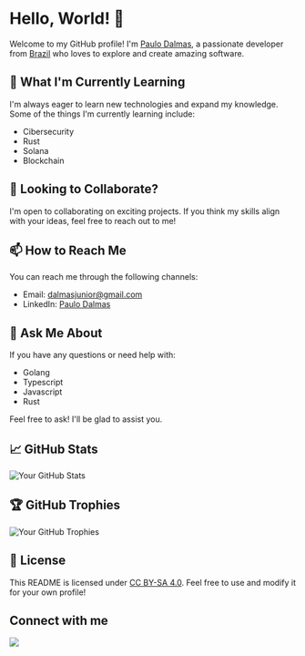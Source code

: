 # Hello, World! 👋

Welcome to my GitHub profile! I'm [Paulo Dalmas](https://github.com/dalmasjunior), a passionate developer from [Brazil](https://maps.google.com/?q=Brazil) who loves to explore and create amazing software.


## 🌱 What I'm Currently Learning

I'm always eager to learn new technologies and expand my knowledge. Some of the things I'm currently learning include:

- Cibersecurity
- Rust
- Solana
- Blockchain

<!--START_SECTION:badges-->
<!--END_SECTION:badges-->

## 👯 Looking to Collaborate?

I'm open to collaborating on exciting projects. If you think my skills align with your ideas, feel free to reach out to me!

## 📫 How to Reach Me

You can reach me through the following channels:

- Email: dalmasjunior@gmail.com
- LinkedIn: [Paulo Dalmas](https://www.linkedin.com/in/paulodalmas/)

## 💬 Ask Me About

If you have any questions or need help with:

- Golang
- Typescript
- Javascript
- Rust

Feel free to ask! I'll be glad to assist you.

## 📈 GitHub Stats

![Your GitHub Stats](https://github-readme-stats.vercel.app/api?username=dalmasjunior&show_icons=true&hide=prs&hide_title=true)

## 🏆 GitHub Trophies

![Your GitHub Trophies](https://github-profile-trophy.vercel.app/?username=dalmasjunior)


## 📝 License

This README is licensed under [CC BY-SA 4.0](https://creativecommons.org/licenses/by-sa/4.0/). Feel free to use and modify it for your own profile!



## Connect with me

<!-- <a href="https://blog.kostic.dev"><img src="https://img.shields.io/badge/blog.kostic.dev-3423A6?style=flat&logo=Google-Chrome&logoColor=white"/></a> -->
<a href="https://www.linkedin.com/in/paulodalmas/"><img src="https://img.shields.io/badge/-paulodalmas-0077B5?style=flat&logo=Linkedin&logoColor=black"/></a>
</p>
